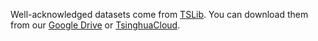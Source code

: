 Well-acknowledged datasets come from [TSLib](https://github.com/thuml/Time-Series-Library).
You can download them from our [Google Drive](https://drive.google.com/drive/folders/1mJzKrdq-M8C0DrjHeXofcRm-3T3dJ-Gj?usp=sharing) or [TsinghuaCloud](https://cloud.tsinghua.edu.cn/f/4d83223ad71047e28aec/). 